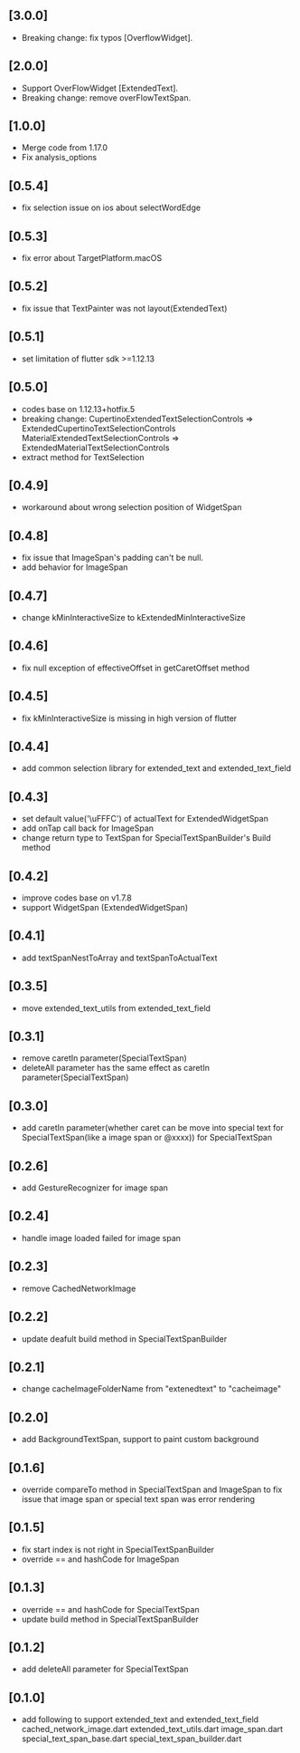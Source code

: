 ## [3.0.0]

* Breaking change: fix typos [OverflowWidget].

## [2.0.0]

* Support OverFlowWidget [ExtendedText].
* Breaking change: remove overFlowTextSpan.

## [1.0.0]

* Merge code from 1.17.0
* Fix analysis_options

## [0.5.4]

* fix selection issue on ios about selectWordEdge

## [0.5.3]

* fix error about TargetPlatform.macOS

## [0.5.2]

* fix issue that TextPainter was not layout(ExtendedText)

## [0.5.1]

* set limitation of flutter sdk >=1.12.13

## [0.5.0]

* codes base on 1.12.13+hotfix.5
* breaking change:
  CupertinoExtendedTextSelectionControls => ExtendedCupertinoTextSelectionControls
  MaterialExtendedTextSelectionControls => ExtendedMaterialTextSelectionControls
* extract method for TextSelection

## [0.4.9]

* workaround about wrong selection position of WidgetSpan

## [0.4.8]

* fix issue that ImageSpan's padding can't be null.
* add behavior for ImageSpan

## [0.4.7]

* change kMinInteractiveSize to kExtendedMinInteractiveSize

## [0.4.6]

* fix null exception of effectiveOffset in getCaretOffset method

## [0.4.5]

* fix kMinInteractiveSize is missing in high version of flutter

## [0.4.4]

* add common selection library for extended_text and extended_text_field

## [0.4.3]

* set default value('\uFFFC') of actualText for ExtendedWidgetSpan
* add onTap call back for ImageSpan
* change return type to TextSpan for SpecialTextSpanBuilder's Build method

## [0.4.2]

* improve codes base on v1.7.8
* support WidgetSpan (ExtendedWidgetSpan)

## [0.4.1]

* add textSpanNestToArray and textSpanToActualText

## [0.3.5]

* move extended_text_utils from extended_text_field

## [0.3.1]

* remove caretIn parameter(SpecialTextSpan)
* deleteAll parameter has the same effect as caretIn parameter(SpecialTextSpan)

## [0.3.0]

* add caretIn parameter(whether caret can be move into special text for SpecialTextSpan(like a image span or @xxxx)) for SpecialTextSpan

## [0.2.6]

* add GestureRecognizer for image span

## [0.2.4]

* handle image loaded failed for image span

## [0.2.3]

* remove CachedNetworkImage

## [0.2.2]

* update deafult build method in SpecialTextSpanBuilder

## [0.2.1]

* change cacheImageFolderName from "extenedtext" to "cacheimage"

## [0.2.0]

* add BackgroundTextSpan, support to paint custom background

## [0.1.6]

* override compareTo method in SpecialTextSpan and ImageSpan to
  fix issue that image span or special text span was error rendering

## [0.1.5]

* fix start index is not right in SpecialTextSpanBuilder
* override == and hashCode for ImageSpan

## [0.1.3]

* override == and hashCode for SpecialTextSpan
* update build method in SpecialTextSpanBuilder

## [0.1.2]

* add deleteAll parameter for SpecialTextSpan

## [0.1.0]

* add following to support extended_text and extended_text_field
  cached_network_image.dart
  extended_text_utils.dart
  image_span.dart
  special_text_span_base.dart
  special_text_span_builder.dart
